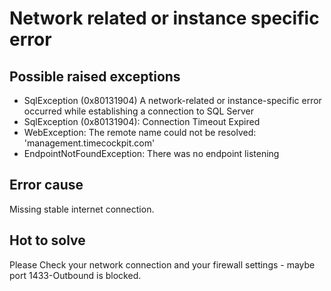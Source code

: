 # Network related or instance specific error

## Possible raised exceptions
* SqlException (0x80131904) A network-related or instance-specific error occurred while establishing a connection to SQL Server
* SqlException (0x80131904): Connection Timeout Expired
* WebException: The remote name could not be resolved: 'management.timecockpit.com'
* EndpointNotFoundException: There was no endpoint listening

## Error cause
Missing stable internet connection. 

## Hot to solve
Please Check your network connection and your firewall settings - maybe port 1433-Outbound is blocked. 
